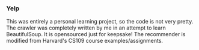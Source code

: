 ### Yelp

This was entirely a personal learning project, so the code is not very pretty.
The crawler was completely written by me in an attempt to learn BeautifulSoup. It is opensourced just for keepsake!
The recommender is modified from Harvard's CS109 course examples/assignments.
